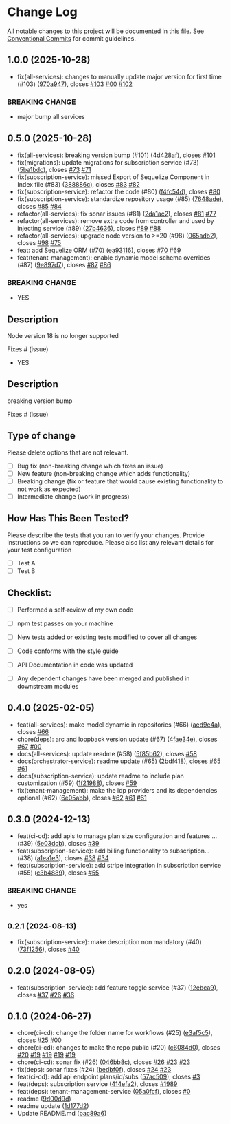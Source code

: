 # Change Log

All notable changes to this project will be documented in this file.
See [Conventional Commits](https://conventionalcommits.org) for commit guidelines.

## 1.0.0 (2025-10-28)

* fix(all-services): changes to manually update major version for first time (#103) ([970a947](https://github.com/sourcefuse/arc-saas/commit/970a947)), closes [#103](https://github.com/sourcefuse/arc-saas/issues/103) [#00](https://github.com/sourcefuse/arc-saas/issues/00) [#102](https://github.com/sourcefuse/arc-saas/issues/102)


### BREAKING CHANGE

* major bump all services




## 0.5.0 (2025-10-28)

* fix(all-services): breaking version bump (#101) ([4d428af](https://github.com/sourcefuse/arc-saas/commit/4d428af)), closes [#101](https://github.com/sourcefuse/arc-saas/issues/101)
* fix(migrations): update migrations for subscription service (#73) ([5ba1bdc](https://github.com/sourcefuse/arc-saas/commit/5ba1bdc)), closes [#73](https://github.com/sourcefuse/arc-saas/issues/73) [#71](https://github.com/sourcefuse/arc-saas/issues/71)
* fix(subscription-service): missed Export of Sequelize Component in Index file (#83) ([388886c](https://github.com/sourcefuse/arc-saas/commit/388886c)), closes [#83](https://github.com/sourcefuse/arc-saas/issues/83) [#82](https://github.com/sourcefuse/arc-saas/issues/82)
* fix(subscription-service): refactor the code (#80) ([f4fc54d](https://github.com/sourcefuse/arc-saas/commit/f4fc54d)), closes [#80](https://github.com/sourcefuse/arc-saas/issues/80)
* fix(subscription-service): standardize repository usage (#85) ([7648ade](https://github.com/sourcefuse/arc-saas/commit/7648ade)), closes [#85](https://github.com/sourcefuse/arc-saas/issues/85) [#84](https://github.com/sourcefuse/arc-saas/issues/84)
* refactor(all-services): fix sonar issues (#81) ([2da1ac2](https://github.com/sourcefuse/arc-saas/commit/2da1ac2)), closes [#81](https://github.com/sourcefuse/arc-saas/issues/81) [#77](https://github.com/sourcefuse/arc-saas/issues/77)
* refactor(all-services): remove extra code from controller and used by injecting service (#89) ([27b4636](https://github.com/sourcefuse/arc-saas/commit/27b4636)), closes [#89](https://github.com/sourcefuse/arc-saas/issues/89) [#88](https://github.com/sourcefuse/arc-saas/issues/88)
* refactor(all-services): upgrade node version to >=20 (#98) ([065adb2](https://github.com/sourcefuse/arc-saas/commit/065adb2)), closes [#98](https://github.com/sourcefuse/arc-saas/issues/98) [#75](https://github.com/sourcefuse/arc-saas/issues/75)
* feat: add Sequelize ORM (#70) ([ea93116](https://github.com/sourcefuse/arc-saas/commit/ea93116)), closes [#70](https://github.com/sourcefuse/arc-saas/issues/70) [#69](https://github.com/sourcefuse/arc-saas/issues/69)
* feat(tenant-management): enable dynamic model schema overrides (#87) ([9e897d7](https://github.com/sourcefuse/arc-saas/commit/9e897d7)), closes [#87](https://github.com/sourcefuse/arc-saas/issues/87) [#86](https://github.com/sourcefuse/arc-saas/issues/86)


### BREAKING CHANGE

* YES


## Description

Node version 18 is no longer supported

Fixes # (issue)
* YES

## Description

breaking version bump


Fixes # (issue)

## Type of change

Please delete options that are not relevant.

- [ ] Bug fix (non-breaking change which fixes an issue)
- [ ] New feature (non-breaking change which adds functionality)
- [ ] Breaking change (fix or feature that would cause existing
functionality to not work as expected)
- [ ] Intermediate change (work in progress)

## How Has This Been Tested?

Please describe the tests that you ran to verify your changes. Provide
instructions so we can reproduce. Please also list any relevant details
for your test configuration

- [ ] Test A
- [ ] Test B

## Checklist:

- [ ] Performed a self-review of my own code
- [ ] npm test passes on your machine
- [ ] New tests added or existing tests modified to cover all changes
- [ ] Code conforms with the style guide
- [ ] API Documentation in code was updated
- [ ] Any dependent changes have been merged and published in downstream
modules




## 0.4.0 (2025-02-05)

* feat(all-services): make model dynamic in repositories (#66) ([aed9e4a](https://github.com/sourcefuse/arc-saas/commit/aed9e4a)), closes [#66](https://github.com/sourcefuse/arc-saas/issues/66)
* chore(deps): arc and loopback version update (#67) ([4fae34e](https://github.com/sourcefuse/arc-saas/commit/4fae34e)), closes [#67](https://github.com/sourcefuse/arc-saas/issues/67) [#00](https://github.com/sourcefuse/arc-saas/issues/00)
* docs(all-services): update readme (#58) ([5f85b62](https://github.com/sourcefuse/arc-saas/commit/5f85b62)), closes [#58](https://github.com/sourcefuse/arc-saas/issues/58)
* docs(orchestrator-service): readme update (#65) ([2bdf418](https://github.com/sourcefuse/arc-saas/commit/2bdf418)), closes [#65](https://github.com/sourcefuse/arc-saas/issues/65) [#61](https://github.com/sourcefuse/arc-saas/issues/61)
* docs(subscription-service): update readme to include plan customization (#59) ([1f21988](https://github.com/sourcefuse/arc-saas/commit/1f21988)), closes [#59](https://github.com/sourcefuse/arc-saas/issues/59)
* fix(tenant-management): make the idp providers and its dependencies optional (#62) ([6e05abb](https://github.com/sourcefuse/arc-saas/commit/6e05abb)), closes [#62](https://github.com/sourcefuse/arc-saas/issues/62) [#61](https://github.com/sourcefuse/arc-saas/issues/61) [#61](https://github.com/sourcefuse/arc-saas/issues/61)





## 0.3.0 (2024-12-13)

* feat(ci-cd): add apis to manage plan size configuration and features … (#39) ([5e03dcb](https://github.com/sourcefuse/arc-saas/commit/5e03dcb)), closes [#39](https://github.com/sourcefuse/arc-saas/issues/39)
* feat(subscription-service): add billing functionality to subscription… (#38) ([a1ea1e3](https://github.com/sourcefuse/arc-saas/commit/a1ea1e3)), closes [#38](https://github.com/sourcefuse/arc-saas/issues/38) [#34](https://github.com/sourcefuse/arc-saas/issues/34)
* feat(subscription-service): add stripe integration in subscription service (#55) ([c3b4889](https://github.com/sourcefuse/arc-saas/commit/c3b4889)), closes [#55](https://github.com/sourcefuse/arc-saas/issues/55)


### BREAKING CHANGE

* yes




## <small>0.2.1 (2024-08-13)</small>

* fix(subscription-service): make description non mandatory (#40) ([73f1256](https://github.com/sourcefuse/arc-saas/commit/73f1256)), closes [#40](https://github.com/sourcefuse/arc-saas/issues/40)





## 0.2.0 (2024-08-05)

* feat(subscription-service): add feature toggle service (#37) ([12ebca9](https://github.com/sourcefuse/arc-saas/commit/12ebca9)), closes [#37](https://github.com/sourcefuse/arc-saas/issues/37) [#26](https://github.com/sourcefuse/arc-saas/issues/26) [#36](https://github.com/sourcefuse/arc-saas/issues/36)





## 0.1.0 (2024-06-27)

* chore(ci-cd): change the folder name for workflows (#25) ([e3af5c5](https://github.com/sourcefuse/arc-saas/commit/e3af5c5)), closes [#25](https://github.com/sourcefuse/arc-saas/issues/25) [#00](https://github.com/sourcefuse/arc-saas/issues/00)
* chore(ci-cd): changes to make the repo public (#20) ([c6084d0](https://github.com/sourcefuse/arc-saas/commit/c6084d0)), closes [#20](https://github.com/sourcefuse/arc-saas/issues/20) [#19](https://github.com/sourcefuse/arc-saas/issues/19) [#19](https://github.com/sourcefuse/arc-saas/issues/19) [#19](https://github.com/sourcefuse/arc-saas/issues/19) [#19](https://github.com/sourcefuse/arc-saas/issues/19)
* chore(ci-cd): sonar fix (#26) ([046bb8c](https://github.com/sourcefuse/arc-saas/commit/046bb8c)), closes [#26](https://github.com/sourcefuse/arc-saas/issues/26) [#23](https://github.com/sourcefuse/arc-saas/issues/23) [#23](https://github.com/sourcefuse/arc-saas/issues/23)
* fix(deps): sonar fixes (#24) ([bedbf0f](https://github.com/sourcefuse/arc-saas/commit/bedbf0f)), closes [#24](https://github.com/sourcefuse/arc-saas/issues/24) [#23](https://github.com/sourcefuse/arc-saas/issues/23)
* feat(ci-cd): add api endpoint plans/id/subs ([57ac509](https://github.com/sourcefuse/arc-saas/commit/57ac509)), closes [#3](https://github.com/sourcefuse/arc-saas/issues/3)
* feat(deps): subscription service ([414efa2](https://github.com/sourcefuse/arc-saas/commit/414efa2)), closes [#1989](https://github.com/sourcefuse/arc-saas/issues/1989)
* feat(deps): tenant-management-service ([05a0fcf](https://github.com/sourcefuse/arc-saas/commit/05a0fcf)), closes [#0](https://github.com/sourcefuse/arc-saas/issues/0)
* readme ([9d00d9d](https://github.com/sourcefuse/arc-saas/commit/9d00d9d))
* readme update ([1d177d2](https://github.com/sourcefuse/arc-saas/commit/1d177d2))
* Update README.md ([bac89a6](https://github.com/sourcefuse/arc-saas/commit/bac89a6))
